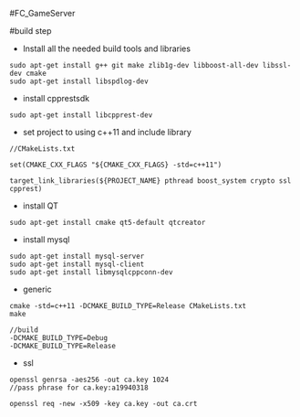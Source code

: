 #FC_GameServer

#build step

- Install all the needed build tools and libraries

```
sudo apt-get install g++ git make zlib1g-dev libboost-all-dev libssl-dev cmake
sudo apt-get install libspdlog-dev
```

- install cpprestsdk

```
sudo apt-get install libcpprest-dev
```

- set project to using c++11 and include library

```
//CMakeLists.txt

set(CMAKE_CXX_FLAGS "${CMAKE_CXX_FLAGS} -std=c++11")

target_link_libraries(${PROJECT_NAME} pthread boost_system crypto ssl cpprest)
```

- install QT

```
sudo apt-get install cmake qt5-default qtcreator
```

- install mysql
```
sudo apt-get install mysql-server
sudo apt-get install mysql-client
sudo apt-get install libmysqlcppconn-dev 
```

- generic

```
cmake -std=c++11 -DCMAKE_BUILD_TYPE=Release CMakeLists.txt
make

//build
-DCMAKE_BUILD_TYPE=Debug
-DCMAKE_BUILD_TYPE=Release
```

- ssl

```
openssl genrsa -aes256 -out ca.key 1024
//pass phrase for ca.key:a19940318

openssl req -new -x509 -key ca.key -out ca.crt

```

